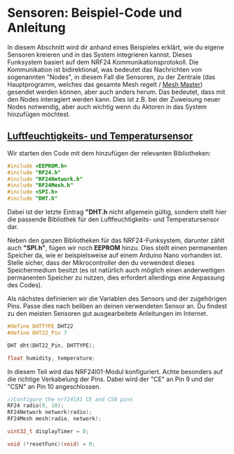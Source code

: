 # Sensoren: Beispiel-Code und Anleitung
In diesem Abschnitt wird dir anhand eines Beispieles erklärt, wie du eigene Sensoren kreieren und in das System integrieren kannst.
Dieses Funksystem basiert auf dem NRF24 Kommunikationsprotokoll. Die Kommunikation ist bidirektional, was bedeutet das Nachrichten von sogenannten "Nodes", in diesem Fall die Sensoren, zu der Zentrale (das Hauptprogramm, welches das gesamte Mesh regelt / [Mesh Master](https://github.com/my-mesh/mesh#readme)) gesendet werden können, aber auch anders herum. Das bedeutet, dass mit den Nodes interagiert werden kann. Dies ist z.B. bei der Zuweisung neuer Nodes notwendig, aber auch wichtig wenn du Aktoren in das System hinzufügen möchtest.

## [Luftfeuchtigkeits- und Temperatursensor](https://github.com/my-mesh/sensor/blob/main/examples/humtemp.ino)
Wir starten den Code mit dem hinzufügen der relevanten Bibliotheken:
```ino
#include <EEPROM.h>
#include "RF24.h"
#include "RF24Network.h"
#include "RF24Mesh.h"
#include <SPI.h>
#include "DHT.h"
```
Dabei ist der letzte Eintrag **"DHT.h** nicht allgemein gültig, sondern stellt hier die passende Bibliothek für den Luftfeuchtigkeits- und Temperatursensor dar.

Neben den ganzen Bibliotheken für das NRF24-Funksystem, darunter zählt auch **"SPI.h"**, fügen wir noch **EEPROM** hinzu. Dies stellt einen permanenten Speicher da, wie er beispielsweise auf einem Arduino Nano vorhanden ist. Stelle sicher, dass der Mikrocontroller den du verwendest dieses Speichermedium besitzt (es ist natürlich auch möglich einen anderweitigen permanenten Speicher zu nutzen, dies erfordert allerdings eine Anpassung des Codes).

Als nächstes definierien wir die Variablen des Sensors und der zugehörigen Pins. Passe dies nach beliben an deinen verwendeten Sensor an. Du findest zu den meisten Sensoren gut ausgearbeitete Anleitungen im Internet.
```ino
#define DHTTYPE DHT22
#define DHT22_Pin 7

DHT dht(DHT22_Pin, DHTTYPE);

float humidity, temperature;
```

In diesem Teil wird das NRF24l01-Modul konfiguriert. Achte besonders auf die richtige Verkabelung der Pins. Dabei wird der "CE" an Pin 9 und der "CSN" an Pin 10 angeschlossen. 
```ino
//Configure the nrf24l01 CE and CSN pins
RF24 radio(9, 10);
RF24Network network(radio);
RF24Mesh mesh(radio, network);

uint32_t displayTimer = 0;

void (*resetFunc)(void) = 0;
```
